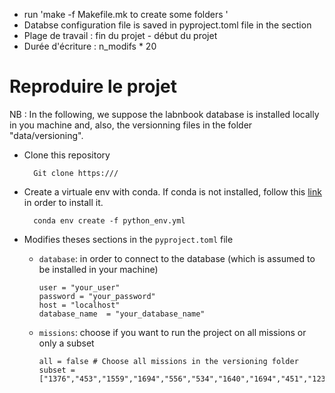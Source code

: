 * run  'make -f Makefile.mk to create some folders '
* Databse configuration file is saved in pyproject.toml file in the section 
* Plage de travail : fin du projet - début du projet 
* Durée d'écriture : n_modifs * 20






# Reproduire le projet 
NB : In the following, we suppose the labnbook database is installed locally in you machine and, also, the versionning files in the folder "data/versioning". 

* Clone this repository 
  
        Git clone https:///

* Create a virtuale env with conda. If conda is not installed, follow this [link](https://conda.io/projects/conda/en/latest/user-guide/install/index.html) in order to install it.
            
        conda env create -f python_env.yml

* Modifies theses sections in the `pyproject.toml` file
  * `database`: in order to connect to the database (which is assumed to be installed in your machine)
        
        user = "your_user"
        password = "your_password"
        host = "localhost"
        database_name  = "your_database_name"

  * `missions`: choose if you want to run the project on all missions or only a subset 

        all = false # Choose all missions in the versioning folder
        subset =  ["1376","453","1559","1694","556","534","1640","1694","451","1237","533","647"]